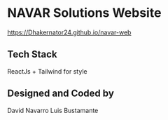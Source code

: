 # NAVAR Solutions Website

https://Dhakernator24.github.io/navar-web

## Tech Stack

ReactJs + Tailwind for style

## Designed and Coded by 

David Navarro
Luis Bustamante